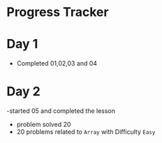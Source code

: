 # Progress Tracker 

# Day 1 
- Completed 01,02,03 and 04

# Day 2
-started 05 and completed the lesson
- problem solved 20 
- 20 problems related to `Array` with Difficulty `Easy`